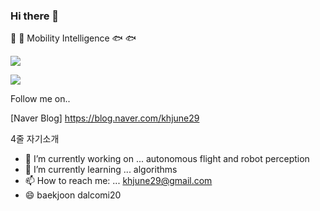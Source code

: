 ### Hi there 👋

🐳 :whale: Mobility Intelligence 🐟 :fish:

<img src="https://img.shields.io/badge/C++-3766AB?style=flat-square&logo=C%2B%2B&logoColor=white"/></a>

<img src="https://img.shields.io/badge/UnrealEngine-0E1128?style=flat-square&logo=UnrealEngine&logoColor=white"/></a>


Follow me on..

[Naver Blog]
https://blog.naver.com/khjune29   

4줄 자기소개

- 🔭 I’m currently working on ... autonomous flight and robot perception
- 🌱 I’m currently learning ...
algorithms
- 📫 How to reach me: ... khjune29@gmail.com
- 😄 baekjoon dalcomi20
